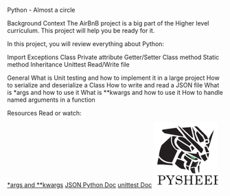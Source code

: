 Python - Almost a circle

Background Context
The AirBnB project is a big part of the Higher level curriculum. This project will help you be ready for it.

In this project, you will review everything about Python:

Import
Exceptions
Class
Private attribute
Getter/Setter
Class method
Static method
Inheritance
Unittest
Read/Write file

General
What is Unit testing and how to implement it in a large project
How to serialize and deserialize a Class
How to write and read a JSON file
What is *args and how to use it
What is **kwargs and how to use it
How to handle named arguments in a function

Resources
Read or watch:

[*args and **kwargs](https://yasoob.me/2013/08/04/args-and-kwargs-in-python-explained/)
[JSON Python Doc](https://docs.python.org/3/library/json.html)
[unittest Doc](https://docs.python.org/3.4/library/unittest.html#module-unittest)
[![Alt text](image.png)](https://www.pythonsheets.com/notes/python-tests.html)

